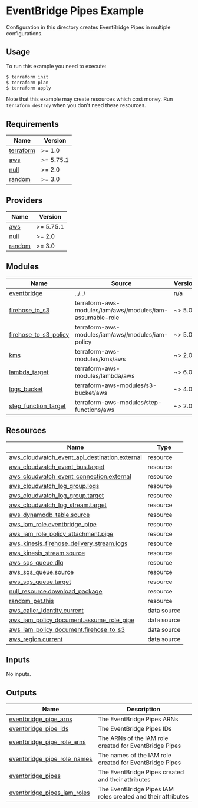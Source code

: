 # EventBridge Pipes Example

Configuration in this directory creates EventBridge Pipes in multiple configurations.

## Usage

To run this example you need to execute:

```bash
$ terraform init
$ terraform plan
$ terraform apply
```

Note that this example may create resources which cost money. Run `terraform destroy` when you don't need these resources.

<!-- BEGIN_TF_DOCS -->
## Requirements

| Name | Version |
|------|---------|
| <a name="requirement_terraform"></a> [terraform](#requirement\_terraform) | >= 1.0 |
| <a name="requirement_aws"></a> [aws](#requirement\_aws) | >= 5.75.1 |
| <a name="requirement_null"></a> [null](#requirement\_null) | >= 2.0 |
| <a name="requirement_random"></a> [random](#requirement\_random) | >= 3.0 |

## Providers

| Name | Version |
|------|---------|
| <a name="provider_aws"></a> [aws](#provider\_aws) | >= 5.75.1 |
| <a name="provider_null"></a> [null](#provider\_null) | >= 2.0 |
| <a name="provider_random"></a> [random](#provider\_random) | >= 3.0 |

## Modules

| Name | Source | Version |
|------|--------|---------|
| <a name="module_eventbridge"></a> [eventbridge](#module\_eventbridge) | ../../ | n/a |
| <a name="module_firehose_to_s3"></a> [firehose\_to\_s3](#module\_firehose\_to\_s3) | terraform-aws-modules/iam/aws//modules/iam-assumable-role | ~> 5.0 |
| <a name="module_firehose_to_s3_policy"></a> [firehose\_to\_s3\_policy](#module\_firehose\_to\_s3\_policy) | terraform-aws-modules/iam/aws//modules/iam-policy | ~> 5.0 |
| <a name="module_kms"></a> [kms](#module\_kms) | terraform-aws-modules/kms/aws | ~> 2.0 |
| <a name="module_lambda_target"></a> [lambda\_target](#module\_lambda\_target) | terraform-aws-modules/lambda/aws | ~> 6.0 |
| <a name="module_logs_bucket"></a> [logs\_bucket](#module\_logs\_bucket) | terraform-aws-modules/s3-bucket/aws | ~> 4.0 |
| <a name="module_step_function_target"></a> [step\_function\_target](#module\_step\_function\_target) | terraform-aws-modules/step-functions/aws | ~> 2.0 |

## Resources

| Name | Type |
|------|------|
| [aws_cloudwatch_event_api_destination.external](https://registry.terraform.io/providers/hashicorp/aws/latest/docs/resources/cloudwatch_event_api_destination) | resource |
| [aws_cloudwatch_event_bus.target](https://registry.terraform.io/providers/hashicorp/aws/latest/docs/resources/cloudwatch_event_bus) | resource |
| [aws_cloudwatch_event_connection.external](https://registry.terraform.io/providers/hashicorp/aws/latest/docs/resources/cloudwatch_event_connection) | resource |
| [aws_cloudwatch_log_group.logs](https://registry.terraform.io/providers/hashicorp/aws/latest/docs/resources/cloudwatch_log_group) | resource |
| [aws_cloudwatch_log_group.target](https://registry.terraform.io/providers/hashicorp/aws/latest/docs/resources/cloudwatch_log_group) | resource |
| [aws_cloudwatch_log_stream.target](https://registry.terraform.io/providers/hashicorp/aws/latest/docs/resources/cloudwatch_log_stream) | resource |
| [aws_dynamodb_table.source](https://registry.terraform.io/providers/hashicorp/aws/latest/docs/resources/dynamodb_table) | resource |
| [aws_iam_role.eventbridge_pipe](https://registry.terraform.io/providers/hashicorp/aws/latest/docs/resources/iam_role) | resource |
| [aws_iam_role_policy_attachment.pipe](https://registry.terraform.io/providers/hashicorp/aws/latest/docs/resources/iam_role_policy_attachment) | resource |
| [aws_kinesis_firehose_delivery_stream.logs](https://registry.terraform.io/providers/hashicorp/aws/latest/docs/resources/kinesis_firehose_delivery_stream) | resource |
| [aws_kinesis_stream.source](https://registry.terraform.io/providers/hashicorp/aws/latest/docs/resources/kinesis_stream) | resource |
| [aws_sqs_queue.dlq](https://registry.terraform.io/providers/hashicorp/aws/latest/docs/resources/sqs_queue) | resource |
| [aws_sqs_queue.source](https://registry.terraform.io/providers/hashicorp/aws/latest/docs/resources/sqs_queue) | resource |
| [aws_sqs_queue.target](https://registry.terraform.io/providers/hashicorp/aws/latest/docs/resources/sqs_queue) | resource |
| [null_resource.download_package](https://registry.terraform.io/providers/hashicorp/null/latest/docs/resources/resource) | resource |
| [random_pet.this](https://registry.terraform.io/providers/hashicorp/random/latest/docs/resources/pet) | resource |
| [aws_caller_identity.current](https://registry.terraform.io/providers/hashicorp/aws/latest/docs/data-sources/caller_identity) | data source |
| [aws_iam_policy_document.assume_role_pipe](https://registry.terraform.io/providers/hashicorp/aws/latest/docs/data-sources/iam_policy_document) | data source |
| [aws_iam_policy_document.firehose_to_s3](https://registry.terraform.io/providers/hashicorp/aws/latest/docs/data-sources/iam_policy_document) | data source |
| [aws_region.current](https://registry.terraform.io/providers/hashicorp/aws/latest/docs/data-sources/region) | data source |

## Inputs

No inputs.

## Outputs

| Name | Description |
|------|-------------|
| <a name="output_eventbridge_pipe_arns"></a> [eventbridge\_pipe\_arns](#output\_eventbridge\_pipe\_arns) | The EventBridge Pipes ARNs |
| <a name="output_eventbridge_pipe_ids"></a> [eventbridge\_pipe\_ids](#output\_eventbridge\_pipe\_ids) | The EventBridge Pipes IDs |
| <a name="output_eventbridge_pipe_role_arns"></a> [eventbridge\_pipe\_role\_arns](#output\_eventbridge\_pipe\_role\_arns) | The ARNs of the IAM role created for EventBridge Pipes |
| <a name="output_eventbridge_pipe_role_names"></a> [eventbridge\_pipe\_role\_names](#output\_eventbridge\_pipe\_role\_names) | The names of the IAM role created for EventBridge Pipes |
| <a name="output_eventbridge_pipes"></a> [eventbridge\_pipes](#output\_eventbridge\_pipes) | The EventBridge Pipes created and their attributes |
| <a name="output_eventbridge_pipes_iam_roles"></a> [eventbridge\_pipes\_iam\_roles](#output\_eventbridge\_pipes\_iam\_roles) | The EventBridge Pipes IAM roles created and their attributes |
<!-- END_TF_DOCS -->
